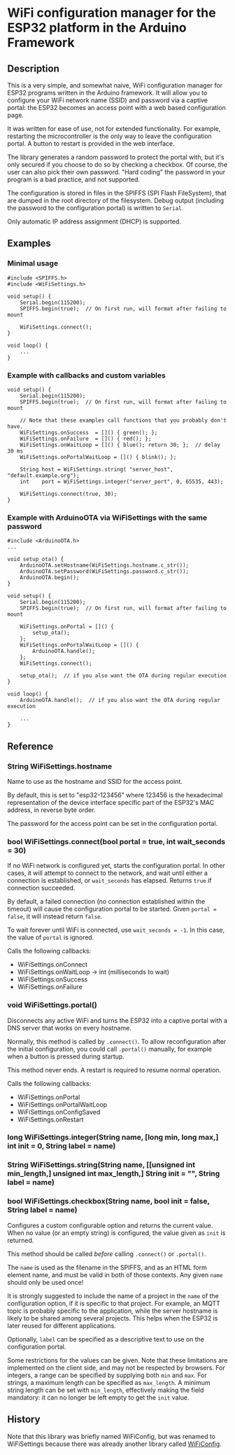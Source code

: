 # WiFi configuration manager for the ESP32 platform in the Arduino Framework

## Description

This is a very simple, and somewhat naive, WiFi configuration manager for
ESP32 programs written in the Arduino framework. It will allow you to
configure your WiFi network name (SSID) and password via a captive portal:
the ESP32 becomes an access point with a web based configuration page.

It was written for ease of use, not for extended functionality. For example,
restarting the microcontroller is the only way to leave the configuration
portal. A button to restart is provided in the web interface.

The library generates a random password to protect the portal with, but
it's only secured if you choose to do so by checking a checkbox. Of course,
the user can also pick their own password. "Hard coding" the password in
your program is a bad practice, and not supported.

The configuration is stored in files in the SPIFFS (SPI Flash FileSystem),
that are dumped in the root directory of the filesystem. Debug output
(including the password to the configuration portal) is written to `Serial`.

Only automatic IP address assignment (DHCP) is supported.

## Examples

### Minimal usage

```
#include <SPIFFS.h>
#include <WiFiSettings.h>

void setup() {
    Serial.begin(115200);
    SPIFFS.begin(true);  // On first run, will format after failing to mount

    WiFiSettings.connect();
}

void loop() {
    ...
}
```

### Example with callbacks and custom variables

```
void setup() {
    Serial.begin(115200);
    SPIFFS.begin(true);  // On first run, will format after failing to mount

    // Note that these examples call functions that you probably don't have.
    WiFiSettings.onSuccess  = []() { green(); };
    WiFiSettings.onFailure  = []() { red(); };
    WiFiSettings.onWaitLoop = []() { blue(); return 30; };  // delay 30 ms
    WiFiSettings.onPortalWaitLoop = []() { blink(); };

    String host = WiFiSettings.string( "server_host", "default.example.org");
    int    port = WiFiSettings.integer("server_port", 0, 65535, 443);

    WiFiSettings.connect(true, 30);
}
```

### Example with ArduinoOTA via WiFiSettings with the same password

```
#include <ArduinoOTA.h>
...

void setup_ota() {
    ArduinoOTA.setHostname(WiFiSettings.hostname.c_str());
    ArduinoOTA.setPassword(WiFiSettings.password.c_str());
    ArduinoOTA.begin();
}

void setup() {
    Serial.begin(115200);
    SPIFFS.begin(true);  // On first run, will format after failing to mount

    WiFiSettings.onPortal = []() {
        setup_ota();
    };
    WiFiSettings.onPortalWaitLoop = []() {
        ArduinoOTA.handle();
    };
    WiFiSettings.connect();

    setup_ota();  // if you also want the OTA during regular execution
}

void loop() {
    ArduinoOTA.handle();  // if you also want the OTA during regular execution

    ...
}
```

## Reference

### String WiFiSettings.hostname

Name to use as the hostname and SSID for the access point.

By default, this is set to "esp32-123456" where 123456 is the hexadecimal
representation of the device interface specific part of the ESP32's MAC
address, in reverse byte order.

The password for the access point can be set in the configuration portal.

### bool WiFiSettings.connect(bool portal = true, int wait_seconds = 30)

If no WiFi network is configured yet, starts the configuration portal.
In other cases, it will attempt to connect to the network, and wait until
either a connection is established, or `wait_seconds` has elapsed.
Returns `true` if connection succeeded.

By default, a failed connection (no connection established within the timeout)
will cause the configuration portal to be started. Given `portal = false`, it
will instead return `false`.

To wait forever until WiFi is connected, use `wait_seconds = -1`. In this case,
the value of `portal` is ignored.

Calls the following callbacks:

* WiFiSettings.onConnect
* WiFiSettings.onWaitLoop -> int (milliseconds to wait)
* WiFiSettings.onSuccess
* WiFiSettings.onFailure

### void WiFiSettings.portal()

Disconnects any active WiFi and turns the ESP32 into a captive portal with a
DNS server that works on every hostname.

Normally, this method is called by `.connect()`. To allow reconfiguration
after the initial configuration, you could call `.portal()` manually, for
example when a button is pressed during startup.

This method never ends. A restart is required to resume normal operation.

Calls the following callbacks:

* WiFiSettings.onPortal
* WiFiSettings.onPortalWaitLoop
* WiFiSettings.onConfigSaved
* WiFiSettings.onRestart

### long WiFiSettings.integer(String name, [long min, long max,] int init = 0, String label = name)
### String WiFiSettings.string(String name, [[unsigned int min_length,] unsigned int max_length,] String init = "", String label = name)
### bool WiFiSettings.checkbox(String name, bool init = false, String label = name)

Configures a custom configurable option and returns the current value. When no
value (or an empty string) is configured, the value given as `init` is returned.

This method should be called *before* calling `.connect()` or `.portal()`.

The `name` is used as the filename in the SPIFFS, and as an HTML form element
name, and must be valid in both of those contexts. Any given `name` should only
be used once!

It is strongly suggested to include the name of a project in the `name` of the
configuration option, if it is specific to that project. For example, an MQTT
topic is probably specific to the application, while the server hostname
is likely to be shared among several projects. This helps when the ESP32 is
later reused for different applications.

Optionally, `label` can be specified as a descriptive text to use on the
configuration portal.

Some restrictions for the values can be given. Note that these limitations are
implemented on the client side, and may not be respected by browsers. For
integers, a range can be specified by supplying both `min` and `max`. For
strings, a maximum length can be specified as `max_length`. A minimum string
length can be set with `min_length`, effectively making the field mandatory:
it can no longer be left empty to get the `init` value.

## History

Note that this library was briefly named WiFiConfig, but was renamed to
WiFiSettings because there was already another library called
[WiFiConfig](https://github.com/snakeye/WifiConfig).
